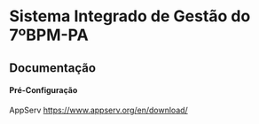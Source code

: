 # Sistema Integrado de Gestão do 7ºBPM-PA

## Documentação

#### Pré-Configuração
 AppServ
 https://www.appserv.org/en/download/
 
